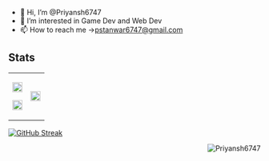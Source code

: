 - 👋 Hi, I’m @Priyansh6747
- 👀 I’m interested in Game Dev and Web Dev
- 📫 How to reach me ->pstanwar6747@gmail.com

## Stats

<table>
  <tr>
    <td>
      <p>
        <img align="center" width="100%" src="https://github-readme-streak-stats.herokuapp.com/?user=Priyansh6747&theme=transparent&hide_border=true" />
      </p>
      <p>
        <img align="center" width="100%" src="https://github-readme-stats.vercel.app/api?username=Priyansh6747&show_icons=true&theme=transparent&hide_border=true&locale=en" />
      </p>
    </td>
    <td>
      <p>
        <img align="center" width="100%" src="https://github-readme-stats.vercel.app/api/top-langs?username=Priyansh6747&show_icons=true&theme=transparent&hide_border=true&locale=en&layout=compact" />
      </p>
    </td>
  </tr>
</table>
<a href="https://git.io/streak-stats"><img src="https://streak-stats.demolab.com?user=Priyansh6747&theme=highcontrast" alt="GitHub Streak" /></a><p align="right"> <img src="https://komarev.com/ghpvc/?username=Priyansh6747&label=Profile%20views&color=blue&style=flat" alt="Priyansh6747" /> </p>
